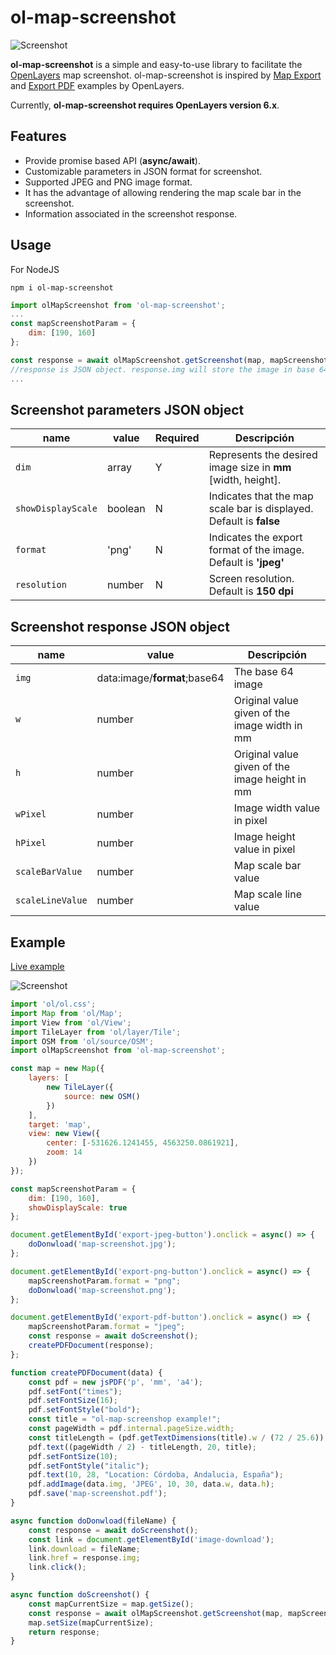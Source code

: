 # ol-map-screenshot

![Screenshot](https://github.com/jmmluna/ol-map-screenshot/blob/master/screenshot.jpg)

**ol-map-screenshot** is a simple and easy-to-use library to facilitate the [OpenLayers](https://openlayers.org/) map screenshot. ol-map-screenshot is inspired by [Map Export](https://openlayers.org/en/latest/examples/export-map.html) and [Export PDF](https://openlayers.org/en/latest/examples/export-pdf.html) examples by OpenLayers.

Currently, **ol-map-screenshot requires OpenLayers version 6.x**.

## Features ##
  - Provide promise based API (**async/await**).
  - Customizable parameters in JSON format for screenshot.
  - Supported JPEG and PNG image format.
  - It has the advantage of allowing rendering the map scale bar in the screenshot.
  - Information associated in the screenshot response.
  
## Usage ##
For NodeJS

    npm i ol-map-screenshot

```js
import olMapScreenshot from 'ol-map-screenshot';
...
const mapScreenshotParam = {
    dim: [190, 160]
};

const response = await olMapScreenshot.getScreenshot(map, mapScreenshotParam);
//response is JSON object. response.img will store the image in base 64
...
```

## Screenshot parameters JSON object ##

| name | value | Required | Descripción |
| --- | --- | --- | --- |
| `dim` | array | Y | Represents the desired image size in **mm** [width, height]. |
| `showDisplayScale` | boolean | N | Indicates that the map scale bar is displayed. Default is **false** |
| `format` | 'png' | N | Indicates the export format of the image. Default is **'jpeg'** |
| `resolution` | number | N | Screen resolution. Default is **150 dpi** |

## Screenshot response JSON object ##

| name | value | Descripción |
| --- | --- | --- |
| `img` | data:image/**format**;base64 | The base 64 image |
| `w` | number | Original value given of the image width in mm |
| `h` | number | Original value given of the image height in mm |
| `wPixel` | number | Image width value in pixel |
| `hPixel` | number | Image height value in pixel |
| `scaleBarValue` | number | Map scale bar value |
| `scaleLineValue` | number | Map scale line value |

## Example ##

[Live example](https://jmmluna.github.io/ol-map-screenshot/example/dist/)

![Screenshot](https://github.com/jmmluna/ol-map-screenshot/blob/master/example-screenshot.png)

```js
import 'ol/ol.css';
import Map from 'ol/Map';
import View from 'ol/View';
import TileLayer from 'ol/layer/Tile';
import OSM from 'ol/source/OSM';
import olMapScreenshot from 'ol-map-screenshot';

const map = new Map({
    layers: [
        new TileLayer({
            source: new OSM()
        })
    ],
    target: 'map',
    view: new View({
        center: [-531626.1241455, 4563250.0861921],
        zoom: 14
    })
});

const mapScreenshotParam = {
    dim: [190, 160],
    showDisplayScale: true
};

document.getElementById('export-jpeg-button').onclick = async() => {
    doDonwload('map-screenshot.jpg');
};

document.getElementById('export-png-button').onclick = async() => {
    mapScreenshotParam.format = "png";
    doDonwload('map-screenshot.png');
};

document.getElementById('export-pdf-button').onclick = async() => {
    mapScreenshotParam.format = "jpeg";
    const response = await doScreenshot();
    createPDFDocument(response);
};

function createPDFDocument(data) {
    const pdf = new jsPDF('p', 'mm', 'a4');
    pdf.setFont("times");
    pdf.setFontSize(16);
    pdf.setFontStyle("bold");
    const title = "ol-map-screenshop example!";
    const pageWidth = pdf.internal.pageSize.width;
    const titleLength = (pdf.getTextDimensions(title).w / (72 / 25.6)) + 2;
    pdf.text((pageWidth / 2) - titleLength, 20, title);
    pdf.setFontSize(10);
    pdf.setFontStyle("italic");
    pdf.text(10, 28, "Location: Córdoba, Andalucia, España");
    pdf.addImage(data.img, 'JPEG', 10, 30, data.w, data.h);
    pdf.save('map-screenshot.pdf');
}

async function doDonwload(fileName) {
    const response = await doScreenshot();
    const link = document.getElementById('image-download');
    link.download = fileName;
    link.href = response.img;
    link.click();
}

async function doScreenshot() {
    const mapCurrentSize = map.getSize();
    const response = await olMapScreenshot.getScreenshot(map, mapScreenshotParam);
    map.setSize(mapCurrentSize);
    return response;
}
```
